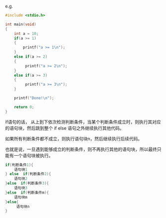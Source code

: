 e.g.

```c
#include <stdio.h>

int main(void)
{
    int a = 10;
    if(a >= 1)
    {
        printf("a >= 1\n");
    }
    else if(a >= 2)
    {
         printf("a >= 2\n");
    }
    else if(a >= 3)
    {
         printf("a >= 3\n");
    }

    printf("Done!\n");

    return 0;
}
```

if语句的话， 从上到下依次检测判断条件，当某个判断条件成立时，则执行其对应的语句块，然后跳到整个 if else 语句之外继续执行其他代码。

如果所有判断条件都不成立，则执行语句块n，然后继续执行后续代码。

也就是说，一旦遇到能够成立的判断条件，则不再执行其他的语句块，所以最终只能有一个语句块被执行。



```c
if(判断条件1){
    语句块1
} else  if(判断条件2){
    语句块2
}else  if(判断条件3){
    语句块3
}else  if(判断条件m){
    语句块m
}else{
     语句块n
}
```

